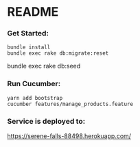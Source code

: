 # README

### Get Started:

  	bundle install
  	bundle exec rake db:migrate:reset 
 bundle exec rake db:seed
  
### Run Cucumber:

    yarn add bootstrap
    cucumber features/manage_products.feature


### Service is deployed to:
https://serene-falls-88498.herokuapp.com/

